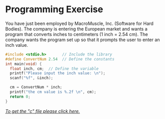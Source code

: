 # Programming Exercise
You have just been employed by MacroMuscle, Inc. (Software for Hard Bodies). The company is entering the European market and wants a program that converts inches to centimeters (1 inch = 2.54 cm). The company wants the program set up so that it prompts the user to enter an inch value.
```c
#include <stdio.h>       // Include the library
#define ConvertNum 2.54  // Define the constants
int main(void) {
  float inch, cm;  // Define the variable
  printf("Please input the inch value: \n");
  scanf("%f", &inch);

  cm = ConvertNum * inch;
  printf("the cm value is %.2f \n", cm);
  return 0;
}
```
[*To get the "c" file please click here.*](Inch-cm_Converter.c)